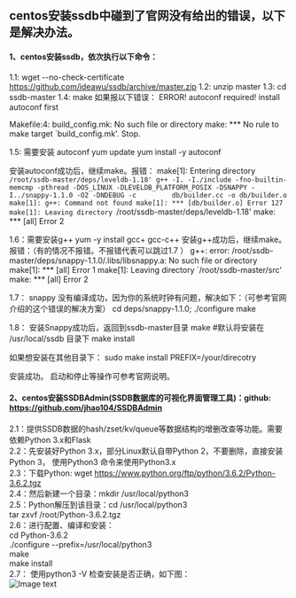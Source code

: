 
## centos安装ssdb中碰到了官网没有给出的错误，以下是解决办法。    

#### 1、centos安装ssdb，依次执行以下命令：

   1.1: wget --no-check-certificate https://github.com/ideawu/ssdb/archive/master.zip
   1.2: unzip master
   1.3: cd ssdb-master
   1.4: make
   如果报以下错误：
   ERROR! autoconf required! install autoconf first

   Makefile:4: build_config.mk: No such file or directory
   make: *** No rule to make target `build_config.mk'.  Stop.
    
  1.5: 需要安装 autoconf
  yum update
  yum install -y  autoconf
    
  安装autoconf成功后，继续make。报错：
  make[1]: Entering directory `/root/ssdb-master/deps/leveldb-1.18'
  g++ -I. -I./include -fno-builtin-memcmp -pthread -DOS_LINUX -DLEVELDB_PLATFORM_POSIX -DSNAPPY -I../snappy-1.1.0 -O2 -DNDEBUG -c        
  db/builder.cc -o db/builder.o
  make[1]: g++: Command not found
  make[1]: *** [db/builder.o] Error 127
  make[1]: Leaving directory `/root/ssdb-master/deps/leveldb-1.18'
  make: *** [all] Error 2
    
  1.6：需要安装g++
  yum -y install gcc+ gcc-c++
  安装g++成功后，继续make。报错：（有的情况不报错。不报错代表可以跳过1.7  ）
  g++: error: /root/ssdb-master/deps/snappy-1.1.0/.libs/libsnappy.a: No such file or directory
  make[1]: *** [all] Error 1
  make[1]: Leaving directory `/root/ssdb-master/src'
  make: *** [all] Error 2
    
  1.7： snappy 没有编译成功，因为你的系统时钟有问题，解决如下：（可参考官网介绍的这个错误的解决方案）
  cd deps/snappy-1.1.0;
  ./configure
  make
    
  1.8： 安装Snappy成功后，返回到ssdb-master目录
  make
  #默认将安装在 /usr/local/ssdb 目录下
  make install
    
  如果想安装在其他目录下：
  sudo make install PREFIX=/your/direcotry
    
  安装成功。
  启动和停止等操作可参考官网说明。
    
#### 2、centos安装SSDBAdmin(SSDB数据库的可视化界面管理工具)：github: https://github.com/jhao104/SSDBAdmin    
   2.1：提供SSDB数据的hash/zset/kv/queue等数据结构的增删改查等功能。需要依赖Python 3.x和Flask    
   2.2：先安装好Python 3.x，部分Linux默认自带Python 2，不要删除，直接安装Python 3， 使用Python3 命令来使用Python3.x    
   2.3：下载Python: wget https://www.python.org/ftp/python/3.6.2/Python-3.6.2.tgz    
   2.4：然后新建一个目录：mkdir /usr/local/python3    
   2.5：Python解压到该目录：cd /usr/local/python3    
         tar zxvf /root/Python-3.6.2.tgz    
   2.6：进行配置、编译和安装：    
         cd Python-3.6.2    
         ./configure --prefix=/usr/local/python3    
         make    
         make install    
   2.7： 使用python3 -V 检查安装是否正确，如下图：   
   ![Image text](https://github.com/liweiDiao/ssdbDemo/blob/master/images/1.png)  
    
    
    
    

    


